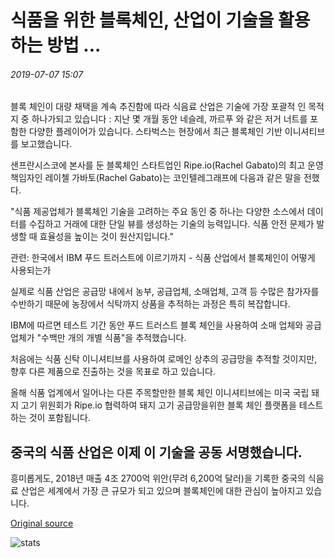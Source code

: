 # 식품을 위한 블록체인, 산업이 기술을 활용하는 방법 ...

###### 2019-07-07 15:07

블록 체인이 대량 채택을 계속 추진함에 따라 식음료 산업은 기술에 가장 포괄적 인 목적지 중 하나가되고 있습니다 : 지난 몇 개월 동안 네슬레, 까르푸 와 같은 저거 너트를 포함한 다양한 플레이어가 있습니다. 스타벅스는 현장에서 최근 블록체인 기반 이니셔티브를 보고했습니다.

샌프란시스코에 본사를 둔 블록체인 스타트업인 Ripe.io(Rachel Gabato)의 최고 운영 책임자인 레이첼 가바토(Rachel Gabato)는 코인텔레그래프에 다음과 같은 말을 전했다.

"식품 제공업체가 블록체인 기술을 고려하는 주요 동인 중 하나는 다양한 소스에서 데이터를 수집하고 거래에 대한 단일 뷰를 생성하는 기술의 능력입니다. 식품 안전 문제가 발생할 때 효율성을 높이는 것이 원산지입니다."

관련: 한국에서 IBM 푸드 트러스트에 이르기까지 - 식품 산업에서 블록체인이 어떻게 사용되는가

실제로 식품 산업은 공급망 내에서 농부, 공급업체, 소매업체, 고객 등 수많은 참가자를 수반하기 때문에 농장에서 식탁까지 상품을 추적하는 과정은 특히 복잡합니다.

IBM에 따르면 테스트 기간 동안 푸드 트러스트 블록 체인을 사용하여 소매 업체와 공급 업체가 "수백만 개의 개별 식품"을 추적했습니다.

처음에는 식품 신탁 이니셔티브를 사용하여 로메인 상추의 공급망을 추적할 것이지만, 향후 다른 제품으로 진출하는 것을 목표로 하고 있습니다.

올해 식품 업계에서 일어나는 다른 주목할만한 블록 체인 이니셔티브에는 미국 국립 돼지 고기 위원회가 Ripe.io 협력하여 돼지 고기 공급망을위한 블록 체인 플랫폼을 테스트하는 것이 포함됩니다.

## 중국의 식품 산업은 이제 이 기술을 공동 서명했습니다.

흥미롭게도, 2018년 매출 4조 2700억 위안(무려 6,200억 달러)을 기록한 중국의 식음료 산업은 세계에서 가장 큰 규모가 되고 있으며 블록체인에 대한 관심이 높아지고 있습니다.

[Original source](https://cointelegraph.com/news/blockchain-for-the-food-how-industry-makes-use-of-the-technology)

![stats](https://c.statcounter.com/11760860/0/a89fa40b/1/ "stats")